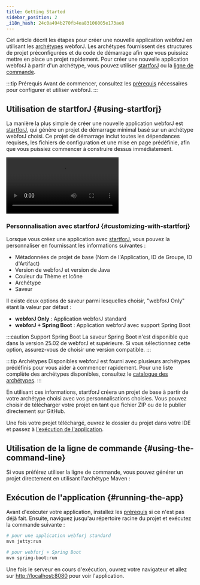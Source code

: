 ```yaml
---
title: Getting Started
sidebar_position: 2
_i18n_hash: 24c0a494b270fb4ea83106005e173ae8
---
```

Cet article décrit les étapes pour créer une nouvelle application webforJ en utilisant les [archétypes](../building-ui/archetypes/overview.md) webforJ. Les archétypes fournissent des structures de projet préconfigurées et du code de démarrage afin que vous puissiez mettre en place un projet rapidement. 
Pour créer une nouvelle application webforJ à partir d'un archétype, vous pouvez utiliser [startforJ](#using-startforj) ou la [ligne de commande](#using-the-command-line).

:::tip Prérequis
Avant de commencer, consultez les [prérequis](./prerequisites) nécessaires pour configurer et utiliser webforJ.
:::

## Utilisation de startforJ {#using-startforj}

La manière la plus simple de créer une nouvelle application webforJ est [startforJ](https://docs.webforj.com/startforj), qui génère un projet de démarrage minimal basé sur un archétype webforJ choisi. Ce projet de démarrage inclut toutes les dépendances requises, les fichiers de configuration et une mise en page prédéfinie, afin que vous puissiez commencer à construire dessus immédiatement.

<div class="videos-container">
  <video controls>
    <source src="https://cdn.webforj.com/webforj-documentation/video/archetypes/startforj.mp4" type="video/mp4" />
  </video>
</div>

### Personnalisation avec startforJ {#customizing-with-startforj}

Lorsque vous créez une application avec [startforJ](https://docs.webforj.com/startforj), vous pouvez la personnaliser en fournissant les informations suivantes :

- Métadonnées de projet de base (Nom de l'Application, ID de Groupe, ID d'Artifact)
- Version de webforJ et version de Java
- Couleur du Thème et Icône
- Archétype
- Saveur

Il existe deux options de saveur parmi lesquelles choisir, "webforJ Only" étant la valeur par défaut :
  - **webforJ Only** : Application webforJ standard
  - **webforJ + Spring Boot** : Application webforJ avec support Spring Boot

:::caution Support Spring Boot
La saveur Spring Boot n'est disponible que dans la version 25.02 de webforJ et supérieure. Si vous sélectionnez cette option, assurez-vous de choisir une version compatible.
:::

:::tip Archétypes Disponibles
webforJ est fourni avec plusieurs archétypes prédéfinis pour vous aider à commencer rapidement. Pour une liste complète des archétypes disponibles, consultez le [catalogue des archétypes](../building-ui/archetypes/overview).
:::

En utilisant ces informations, startforJ créera un projet de base à partir de votre archétype choisi avec vos personnalisations choisies. 
Vous pouvez choisir de télécharger votre projet en tant que fichier ZIP ou de le publier directement sur GitHub.

Une fois votre projet téléchargé, ouvrez le dossier du projet dans votre IDE et passez à [l'exécution de l'application](#running-the-app).

## Utilisation de la ligne de commande {#using-the-command-line}

Si vous préférez utiliser la ligne de commande, vous pouvez générer un projet directement en utilisant l'archétype Maven :

<ComponentArchetype
project="hello-world"
flavor="webforj"
/>

## Exécution de l'application {#running-the-app}

Avant d'exécuter votre application, installez les [prérequis](./prerequisites.md) si ce n'est pas déjà fait. 
Ensuite, naviguez jusqu'au répertoire racine du projet et exécutez la commande suivante :

```bash
# pour une application webforj standard
mvn jetty:run

# pour webforj + Spring Boot
mvn spring-boot:run
```

Une fois le serveur en cours d'exécution, ouvrez votre navigateur et allez sur [http://localhost:8080](http://localhost:8080) pour voir l'application.
